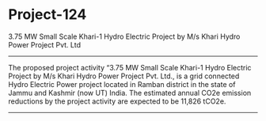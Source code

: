 # Project-124
3.75 MW Small Scale Khari-1 Hydro Electric Project by M/s Khari Hydro Power Project Pvt. Ltd
______________
The proposed project activity “3.75 MW Small Scale Khari-1 Hydro Electric Project by M/s Khari Hydro Power Project Pvt. Ltd., is a grid connected Hydro Electric Power project located in Ramban district in the state of Jammu and Kashmir (now UT) India. The estimated annual CO2e emission reductions by the project activity are expected to be 11,826 tCO2e.
__________________________
